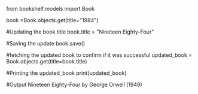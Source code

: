 from bookshelf.models import Book

book =Book.objects.get(title="1984")

#Updating the book title
book.title = "Nineteen Eighty-Four" 

#Saving the update
book.save()

#fetching the updated book to confirm if it was successful
updated_book = Book.objects.get(title=book.title)

#Printing the updated_book
print(updated_book)

#Output
Nineteen Eighty-Four by George Orwell (1949)

